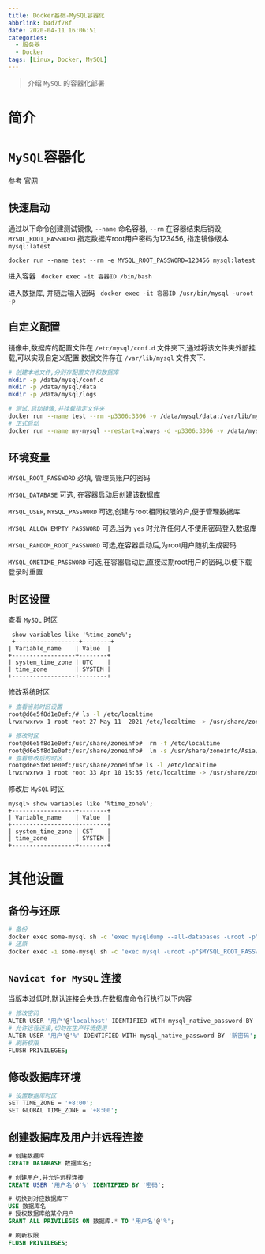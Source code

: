 ```yaml
---
title: Docker基础-MySQL容器化
abbrlink: b4d7f78f
date: 2020-04-11 16:06:51
categories:
  - 服务器
  - Docker
tags: [Linux, Docker, MySQL]
---
```


> 介绍 `MySQL` 的容器化部署

<!--more-->



# 简介

# `MySQL`容器化

参考 [官网](https://hub.docker.com/_/mysql)

## 快速启动

通过以下命令创建测试镜像,  `--name` 命名容器, `--rm` 在容器结束后销毁, `MYSQL_ROOT_PASSWORD` 指定数据库root用户密码为123456,  指定镜像版本 `mysql:latest`

`docker run --name test --rm -e MYSQL_ROOT_PASSWORD=123456 mysql:latest`

进入容器
` docker exec -it 容器ID /bin/bash`

进入数据库, 并随后输入密码
` docker exec -it 容器ID /usr/bin/mysql -uroot -p`

## 自定义配置

镜像中,数据库的配置文件在 `/etc/mysql/conf.d` 文件夹下,通过将该文件夹外部挂载,可以实现自定义配置
数据文件存在 `/var/lib/mysql` 文件夹下.

```bash
# 创建本地文件,分别存配置文件和数据库
mkdir -p /data/mysql/conf.d  
mkdir -p /data/mysql/data
mkdir -p /data/mysql/logs

# 测试,启动镜像,并挂载指定文件夹
docker run --name test --rm -p3306:3306 -v /data/mysql/data:/var/lib/mysql -v /data/mysql/conf.d:/etc/mysql/conf.d -v /data/mysql/logs:/logs -e MYSQL_ROOT_PASSWORD=123456 mysql:latest
# 正式启动
docker run --name my-mysql --restart=always -d -p3306:3306 -v /data/mysql/data:/var/lib/mysql -v /data/mysql/conf.d:/etc/mysql/conf.d -v /data/mysql/logs:/logs -e MYSQL_ROOT_PASSWORD=123456 mysql:latest
```



## 环境变量

`MYSQL_ROOT_PASSWORD`
必填, 管理员账户的密码

`MYSQL_DATABASE`
可选, 在容器启动后创建该数据库

`MYSQL_USER`, `MYSQL_PASSWORD`
可选,创建与root相同权限的户,便于管理数据库

`MYSQL_ALLOW_EMPTY_PASSWORD`
可选,当为 `yes` 时允许任何人不使用密码登入数据库

`MYSQL_RANDOM_ROOT_PASSWORD`
可选,在容器启动后,为root用户随机生成密码

`MYSQL_ONETIME_PASSWORD`
可选,在容器启动后,直接过期root用户的密码,以便下载登录时重置



## 时区设置

查看 `MySQL` 时区

```mysql
 show variables like '%time_zone%';
 +------------------+--------+
| Variable_name    | Value  |
+------------------+--------+
| system_time_zone | UTC    |
| time_zone        | SYSTEM |
+------------------+--------+
```

修改系统时区

```bash
# 查看当前时区设置
root@d6e5f8d1e0ef:/# ls -l /etc/localtime
lrwxrwxrwx 1 root root 27 May 11  2021 /etc/localtime -> /usr/share/zoneinfo/Etc/UTC

# 修改时区
root@d6e5f8d1e0ef:/usr/share/zoneinfo#  rm -f /etc/localtime
root@d6e5f8d1e0ef:/usr/share/zoneinfo#  ln -s /usr/share/zoneinfo/Asia/Shanghai /etc/localtime
# 查看修改后的时区
root@d6e5f8d1e0ef:/usr/share/zoneinfo# ls -l /etc/localtime
lrwxrwxrwx 1 root root 33 Apr 10 15:35 /etc/localtime -> /usr/share/zoneinfo/Asia/Shanghai
```

修改后 `MySQL` 时区

```mysql
mysql> show variables like '%time_zone%';
+------------------+--------+
| Variable_name    | Value  |
+------------------+--------+
| system_time_zone | CST    |
| time_zone        | SYSTEM |
+------------------+--------+
```





# 其他设置

## 备份与还原

```bash
# 备份
docker exec some-mysql sh -c 'exec mysqldump --all-databases -uroot -p"$MYSQL_ROOT_PASSWORD"' > /some/path/on/your/host/all-databases.sql
# 还原
docker exec -i some-mysql sh -c 'exec mysql -uroot -p"$MYSQL_ROOT_PASSWORD"' < /some/path/on/your/host/all-databases.sql
```



## `Navicat for MySQL` 连接

当版本过低时,默认连接会失效.在数据库命令行执行以下内容

```bash
# 修改密码
ALTER USER '用户'@'localhost' IDENTIFIED WITH mysql_native_password BY '新密码';
# 允许远程连接,切勿在生产环境使用
ALTER USER '用户'@'%' IDENTIFIED WITH mysql_native_password BY '新密码';
# 刷新权限
FLUSH PRIVILEGES;
```



## 修改数据库环境

```bash
# 设置数据库时区
SET TIME_ZONE = '+8:00';
SET GLOBAL TIME_ZONE = '+8:00';
```





## 创建数据库及用户并远程连接

```sql
# 创建数据库
CREATE DATABASE 数据库名;

# 创建用户,并允许远程连接
CREATE USER '用户名'@'%' IDENTIFIED BY '密码';

# 切换到对应数据库下
USE 数据库名
# 授权数据库给某个用户
GRANT ALL PRIVILEGES ON 数据库.* TO '用户名'@'%';

# 刷新权限
FLUSH PRIVILEGES;
```

